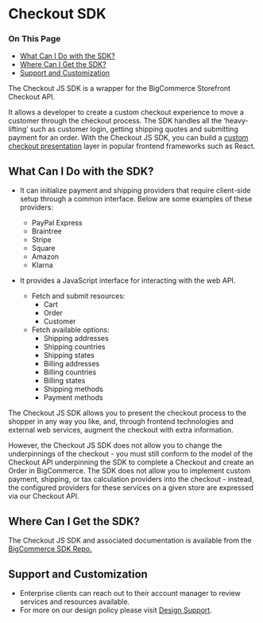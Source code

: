 #  Checkout SDK

<div class="otp" id="no-index">

### On This Page
- [What Can I Do with the SDK?](#what-can-i-do-with-the-sdk)
- [Where Can I Get the SDK?](#where-can-i-get-the-sdk)
- [Support and Customization](#support-and-customization)

</div>

The Checkout JS SDK is a wrapper for the BigCommerce Storefront Checkout API.

It allows a developer to create a custom checkout experience to move a customer through the checkout process.
The SDK handles all the ‘heavy-lifting’ such as customer login, getting shipping quotes and submitting payment for an order.
With the Checkout JS SDK, you can build a [custom checkout presentation](https://github.com/bigcommerce/checkout-sdk-js-example) layer in popular frontend frameworks such as React.

## What Can I Do with the SDK?

-   It can initialize payment and shipping providers that require client-side setup through a common interface. Below are some examples of these providers:

    -   PayPal Express
    -   Braintree
    -   Stripe
    -   Square
    -   Amazon
    -   Klarna

-   It provides a JavaScript interface for interacting with the web API.
    -   Fetch and submit resources:
        -   Cart
        -   Order
        -   Customer
    -   Fetch available options:
        -   Shipping addresses
        -   Shipping countries
        -   Shipping states
        -   Billing addresses
        -   Billing countries
        -   Billing states
        -   Shipping methods
        -   Payment methods

The Checkout JS SDK allows you to present the checkout process to the shopper in any way you like, and, through frontend technologies and external web services, augment the checkout with extra information.

However, the Checkout JS SDK does not allow you to change the underpinnings of the checkout - you must still conform to the model of the Checkout API underpinning the SDK to complete a Checkout and create an Order in BigCommerce.
The SDK does not allow you to implement custom payment, shipping, or tax calculation providers into the checkout - instead, the configured providers for these services on a given store are expressed via our Checkout API.

## Where Can I Get the SDK?
The Checkout JS SDK and associated documentation is available from the [BigCommerce SDK Repo.](https://github.com/bigcommerce/checkout-sdk-js)

## Support and Customization
- Enterprise clients can reach out to their account manager to review services and resources available.
- For more on our design policy please visit [Design Support](https://forum.bigcommerce.com/s/article/BigCommerce-Design-Policy#support).
